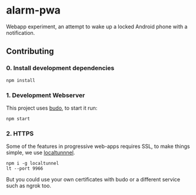 # alarm-pwa
 Webapp experiment, an attempt to wake up a locked Android phone with a notification.

##  Contributing

### 0. Install development dependencies

```
npm install
```

### 1. Development Webserver
This project uses [budo][budo], to start it run:

```
npm start
```

### 2. HTTPS
Some of the features in progressive web-apps requires SSL, to make things simple, we use [localtunnnel][localtunnel].

```
npm i -g localtunnel
lt --port 9966
```

But you could use your own certificates with budo or a different service such as  ngrok too.

[budo]: https://github.com/mattdesl/budo
[localtunnel]: https://localtunnel.me

